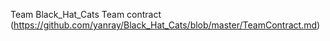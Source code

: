 Team Black_Hat_Cats 
Team contract (https://github.com/yanray/Black_Hat_Cats/blob/master/TeamContract.md)
